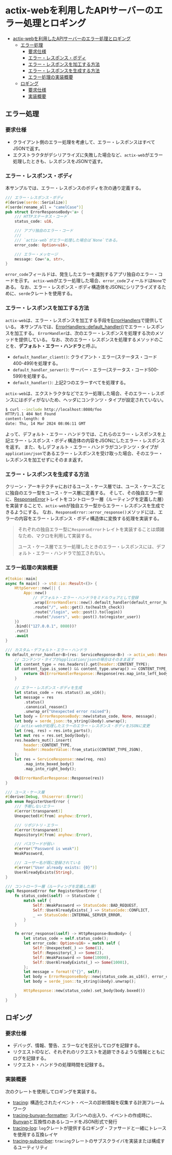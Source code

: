 # actix-webを利用したAPIサーバーのエラー処理とロギング

- [actix-webを利用したAPIサーバーのエラー処理とロギング](#actix-webを利用したapiサーバーのエラー処理とロギング)
  - [エラー処理](#エラー処理)
    - [要求仕様](#要求仕様)
    - [エラー・レスポンス・ボディ](#エラーレスポンスボディ)
    - [エラー・レスポンスを加工する方法](#エラーレスポンスを加工する方法)
    - [エラー・レスポンスを生成する方法](#エラーレスポンスを生成する方法)
    - [エラー処理の実装概要](#エラー処理の実装概要)
  - [ロギング](#ロギング)
    - [要求仕様](#要求仕様-1)
    - [実装概要](#実装概要)

## エラー処理

### 要求仕様

- クライアント側のエラー処理を考慮して、エラー・レスポンスはすべてJSONで返す。
- エクストラクタがデシリアライズに失敗した場合など、`actix-web`がエラー処理したときも、レスポンスをJSONで返す。

### エラー・レスポンス・ボディ

本サンプルでは、エラー・レスポンスのボディを次の通り定義する。

```rust
/// エラー・レスポンス・ボディ
#[derive(serde::Serialize)]
#[serde(rename_all = "camelCase")]
pub struct ErrorResponseBody<'a> {
    /// HTTPステータス・コード
    status_code: u16,

    /// アプリ独自のエラー・コード
    ///
    /// `actix-web`がエラー処理した場合は`None`である。
    error_code: Option<u16>,

    /// エラー・メッセージ
    message: Cow<'a, str>,
}
```

`error_code`フィールドは、発生したエラーを識別するアプリ独自のエラー・コードを示す。
`actix-web`がエラー処理した場合、`error_code`フィールドは`None`である。
なお、エラー・レスポンス・ボディ構造体をJSONにシリアライズするために、`serde`クレートを使用する。

### エラー・レスポンスを加工する方法

`actix-web`は、エラー・レスポンスを加工する手段を[ErrorHandlers](https://docs.rs/actix-web/latest/actix_web/middleware/struct.ErrorHandlers.html)で提供している。
本サンプルでは、[ErrorHandlers::default_handler()](https://docs.rs/actix-web/latest/actix_web/middleware/struct.ErrorHandlers.html#method.default_handler)でエラー・レスポンスを加工する。
`ErrorHandler`は、次のエラー・レスポンスを処理する次のメソッドを提供している。
なお、次のエラー・レスポンスを処理するメソッドのことを、**デフォルト・エラー・ハンドラ**と呼ぶ。

- `default_handler_client()`: クライアント・エラー(ステータス・コード400-499)を処理する。
- `default_handler_server()`: サーバー・エラー(ステータス・コード500-599)を処理する。
- `default_handler()`: 上記2つのエラーすべてを処理する。

`actix-web`は、エクストラクタなどでエラー処理した場合、そのエラー・レスポンスにはボディがないため、ヘッダにコンテンツ・タイプが設定されていない。

```sh
$ curl --include http://localhost:8080/foo
HTTP/1.1 404 Not Found
content-length: 0
date: Thu, 14 Mar 2024 08:06:11 GMT
```

よって、デフォルト・エラー・ハンドラでは、これらのエラー・レスポンスを上記エラー・レスポンス・ボディ構造体の内容をJSONにしたエラー・レスポンスを返す。
また、もしデフォルト・エラー・ハンドラがコンテンツ・タイプが`application/json`であるエラー・レスポンスを受け取った場合、そのエラー・レスポンスを加工せずにそのまま返す。

### エラー・レスポンスを生成する方法

クリーン・アーキテクチャにおけるユース・ケース層では、ユース・ケースごとに独自のエラー型をユース・ケース層に定義する。
そして、その独自エラー型に、[ResponseError](https://docs.rs/actix-web/latest/actix_web/error/trait.ResponseError.html)トレイトをコントローラー層（ルーティングを定義した層）を実装することで、`actix-web`が独自エラー型からエラー・レスポンスを生成できるようにする。
なお、`ResponseError::error_response()`メソッドには、エラーの内容をエラー・レスポンス・ボディ構造体に変換する処理を実装する。

> それぞれの独自エラー型に`ResponseError`トレイトを実装することは煩雑なため、マクロを利用して実装する。
>
> ユース・ケース層でエラー処理したときのエラー・レスポンスには、デフォルト・エラー・ハンドラで加工されない。

### エラー処理の実装概要

```rust
#[tokio::main]
async fn main() -> std::io::Result<()> {
    HttpServer::new(|| {
        App::new()
            // デフォルト・エラー・ハンドラをミドルウェアとして登録
            .wrap(ErrorHandlers::new().default_handler(default_error_handler))
            .route("/", web::get().to(health_check))
            .route("/login", web::post().to(login))
            .route("/users", web::post().to(register_user))
    })
    .bind(("127.0.0.1", 8080))?
    .run()
    .await
}

/// カスタム・デフォルト・エラー・ハンドラ
fn default_error_handler<B>(res: ServiceResponse<B>) -> actix_web::Result<ErrorHandlerResponse<B>> {
    // コンテンツ・タイプがapplication/jsonの場合はそのまま返す
    let content_type = res.headers().get(header::CONTENT_TYPE);
    if content_type.is_some() && content_type.unwrap() == CONTENT_TYPE_JSON {
        return Ok(ErrorHandlerResponse::Response(res.map_into_left_body()));
    }

    // エラー・レスポンス・ボディを生成
    let status_code = res.status().as_u16();
    let message = res
        .status()
        .canonical_reason()
        .unwrap_or("Unexpected error raised");
    let body = ErrorResponseBody::new(status_code, None, message);
    let body = serde_json::to_string(&body).unwrap();
    // actix-webが処理したエラーのエラー・レスポンス・ボディをJSONに変更
    let (req, res) = res.into_parts();
    let mut res = res.set_body(body);
    res.headers_mut().insert(
        header::CONTENT_TYPE,
        header::HeaderValue::from_static(CONTENT_TYPE_JSON),
    );
    let res = ServiceResponse::new(req, res)
        .map_into_boxed_body()
        .map_into_right_body();

    Ok(ErrorHandlerResponse::Response(res))
}
```

```rust
/// ユース・ケース層
#[derive(Debug, thiserror::Error)]
pub enum RegisterUserError {
    /// 予期しないエラー
    #[error(transparent)]
    Unexpected(#[from] anyhow::Error),

    /// リポジトリ・エラー
    #[error(transparent)]
    Repository(#[from] anyhow::Error),

    /// パスワードが弱い
    #[error("Password is weak")]
    WeakPassword,

    /// ユーザー名が既に登録されている
    #[error("User already exists: {0}")]
    UserAlreadyExists(String),
}

/// コントローラー層（ルーティングを定義した層）
impl ResponseError for RegisterUserError {
    fn status_code(&self) -> StatusCode {
        match self {
            Self::WeakPassword => StatusCode::BAD_REQUEST,
            Self::UserAlreadyExists(_) => StatusCode::CONFLICT,
            _ => StatusCode::INTERNAL_SERVER_ERROR,
        }
    }

    fn error_response(&self) -> HttpResponse<BoxBody> {
        let status_code = self.status_code();
        let error_code: Option<u16> = match self {
            Self::Unexpected(_) => Some(1),
            Self::Repository(_) => Some(2),
            Self::WeakPassword => Some(10000),
            Self::UserAlreadyExists(_) => Some(10001),
        };
        let message = format!("{}", self);
        let body = ErrorResponseBody::new(status_code.as_u16(), error_code, message);
        let body = serde_json::to_string(&body).unwrap();

        HttpResponse::new(status_code).set_body(body.boxed())
    }
}
```

## ロギング

### 要求仕様

- デバッグ、情報、警告、エラーなどを区分してログを記録する。
- リクエストIDなど、それぞれのリクエストを追跡できるような情報とともにログを記録する。
- リクエスト・ハンドラの処理時間を記録する。

### 実装概要

 次のクレートを使用してロギングを実装する。

- [tracing](https://docs.rs/tracing/latest/tracing/index.html): 構造化されたイベント・ベースの診断情報を収集する計測フレームワーク
- [tracing-bunyan-formatter](https://docs.rs/tracing-bunyan-formatter/latest/tracing_bunyan_formatter/): スパンへの出入り、イベントの作成時に、[Bunyan](https://github-com.translate.goog/trentm/node-bunyan?_x_tr_sl=en&_x_tr_tl=ja&_x_tr_hl=ja&_x_tr_pto=wapp)と互換性のあるレコードをJSON形式で発行
- [tracing-log](https://github.com/tokio-rs/tracing/tree/master/tracing-log): `log`クレートが提供するロギング・ファサードと一緒にトレースを使用する互換レイヤ
- [tracing-subscriber](https://github.com/tokio-rs/tracing/tree/master/tracing-subscriber): `tracing`クレートのサブスクライバを実装または構成するユーティリティ
